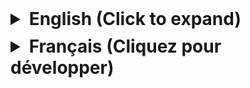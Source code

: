 <details>
<style>
summary {
  font-size: 2em;
  font-weight: bold;
  margin-bottom: 10px;
  cursor: pointer;
}
</style>
<summary>English (Click to expand)</summary>

# Creating a DMG for DelugeManager

This document explains how to create a custom DMG (Disk Image) file for the DelugeManager application on macOS.
The procedure is the same regardless of the architecture (Intel or Apple Silicon).

## Prerequisites

Before starting, make sure you have installed:

1. **Homebrew**: A package manager for macOS. If you don't have it, install it from [https://brew.sh/](https://brew.sh/)

2. **create-dmg**: A tool for creating custom DMGs

   ```
   brew install create-dmg
   ```

3. **ImageMagick**: An image manipulation tool
   ```
   brew install imagemagick
   ```

## Required Files

Make sure you have the following files in your working directory:

- `DelugeManager.app`: Your compiled application in the `/dist` directory
- `icon.icns`: Your application's icon
- `DM.png`: The background image for the DMG

## The DMG Creation Script

The `create-dmg.sh` script automates the DMG creation process. Here are its main features:

1. Resizes the background image to fit the DMG window size
2. Creates a DMG with a custom layout
3. Configures the DMG appearance (window size, icon positions, etc.)
4. The script assumes that the compiled DelugeManager.app is in /dist, and icon.icns, DM.png are present in the root directory.

## Using the Script

1. Open a terminal and navigate to the project directory.

2. Make the script executable:

   ```
   chmod +x create-dmg.sh
   ```

3. Run the script:

   ```
   ./create-dmg.sh
   ```

   Wait until "DMG created successfully" appears in the terminal (you'll see the DMG interface appear on screen and change during its construction, but don't touch anything).

4. Once finished, you'll find the `DelugeManager.dmg` file in the same directory.

## Customization

You can customize several aspects of the DMG by modifying the variables in the script:

- `APP_NAME`: The name of your application
- `WINDOW_WIDTH` and `WINDOW_HEIGHT`: The size of the DMG window
- `TEXT_COLOR`: The color of the icon text (RGB format, values between 0.0 and 1.0)

You can also adjust the position of the icons by modifying the coordinates in the `create-dmg` options.

## Troubleshooting

If you encounter any issues:

1. Make sure all prerequisites are correctly installed.
2. Check that all necessary files are present in the working directory.
3. Ensure that the paths in the script are correct for your configuration.

## Additional Notes

- The script creates a temporary folder to process the background image. This folder is automatically deleted at the end of the process.
- The background image is resized to completely fill the DMG window while preserving its aspect ratio.
- You can modify the background image by replacing `DM.png` with another image of your choice.
</details>

<details>
<Summary>Français (Cliquez pour développer)</Summary>

# Création du DMG pour DelugeManager

Ce document explique comment créer un fichier DMG (Disk Image) personnalisé pour l'application DelugeManager sur macOS.
La procédure est la même quelque soit l'architecture (Intel ou Apple Silicon).

**Note for English-speaking users:**
This tutorial is currently available in French only. An English version is planned for a future update. Thank you for your understanding.

**Note pour les utilisateurs francophones :**
Ce tuto est actuellement disponible uniquement en français. Une version anglaise est prévue pour une mise à jour future.

## Prérequis

Avant de commencer, assurez-vous d'avoir installé :

1. **Homebrew** : Un gestionnaire de paquets pour macOS. Si vous ne l'avez pas, installez-le depuis [https://brew.sh/](https://brew.sh/)

2. **create-dmg** : Un outil pour créer des DMG personnalisés

   ```
   brew install create-dmg
   ```

3. **ImageMagick** : Un outil de manipulation d'images
   ```
   brew install imagemagick
   ```

## Fichiers nécessaires

Assurez-vous d'avoir les fichiers suivants dans votre répertoire de travail :

- `DelugeManager.app` : Votre application compilée dans le répertoire `/dist`
- `icon.icns` : L'icône de votre application
- `DM.png` : L'image de fond pour le DMG

## Le script de création du DMG

Le script `create-dmg.sh` automatise le processus de création du DMG. Voici ses principales fonctionnalités :

1. Redimensionne l'image de fond pour s'adapter à la taille de la fenêtre du DMG
2. Crée un DMG avec une disposition personnalisée
3. Configure l'apparence du DMG (taille de la fenêtre, position des icônes, etc.)
4. Le script assume que DelugeManager.app compilée est dans /dist, et icon.icns, DM.png sont présents dans le répertoire racine.

## Utilisation du script

1. Ouvrez un terminal et naviguez vers le répertoire du projet.

2. Rendez le script exécutable :

   ```
   chmod +x create-dmg.sh
   ```

3. Exécutez le script :

   ```
   ./create-dmg.sh
   ```

   Attendez que "DMG créé avec succès" s'affiche dans le terminal (vous verrez l'interface du dmg apparaitre à l'écran et changer durant sa construction, mais ne touchez à rien).

4. Une fois terminé, vous trouverez le fichier `DelugeManager.dmg` dans le même répertoire.

## Personnalisation

Vous pouvez personnaliser plusieurs aspects du DMG en modifiant les variables dans le script :

- `APP_NAME` : Le nom de votre application
- `WINDOW_WIDTH` et `WINDOW_HEIGHT` : La taille de la fenêtre du DMG
- `TEXT_COLOR` : La couleur du texte des icônes (format RGB, valeurs entre 0.0 et 1.0)

Vous pouvez également ajuster la position des icônes en modifiant les coordonnées dans les options de `create-dmg`.

## Dépannage

Si vous rencontrez des problèmes :

1. Assurez-vous que tous les prérequis sont correctement installés.
2. Vérifiez que tous les fichiers nécessaires sont présents dans le répertoire de travail.
3. Assurez-vous que les chemins dans le script sont corrects pour votre configuration.

## Notes supplémentaires

- Le script crée un dossier temporaire pour traiter l'image de fond. Ce dossier est automatiquement supprimé à la fin du processus.
- L'image de fond est redimensionnée pour remplir complètement la fenêtre du DMG tout en préservant son ratio d'aspect.
- Vous pouvez modifier l'image de fond en remplaçant `DM.png` par une autre image de votre choix.
</details>
